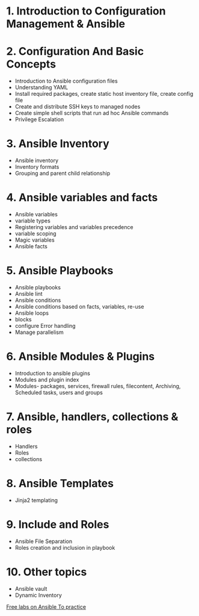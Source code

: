 # 1. Introduction to Configuration Management & Ansible

# 2. Configuration And Basic Concepts
- Introduction to Ansible configuration files
- Understanding YAML
- Install required packages, create static host inventory file, create config file
- Create and distribute SSH keys to managed nodes
- Create simple shell scripts that run ad hoc Ansible commands
- Privilege Escalation

# 3. Ansible Inventory
- Ansible inventory
- Inventory formats
- Grouping and parent child relationship

# 4. Ansible variables and facts
- Ansible variables
- variable types
- Registering variables and variables precedence
- variable scoping
- Magic variables
- Ansible facts

# 5. Ansible Playbooks
- Ansible playbooks
- Ansible lint
- Ansible conditions 
- Ansible conditions based on facts, variables, re-use
- Ansible loops
- blocks
- configure Error handling 
- Manage parallelism

# 6. Ansible Modules & Plugins
- Introduction to ansible plugins
- Modules and plugin index
- Modules- packages, services, firewall rules, filecontent, Archiving, Scheduled tasks, users and groups

# 7. Ansible, handlers, collections & roles
- Handlers
- Roles
- collections

# 8. Ansible Templates
- Jinja2 templating

# 9. Include and Roles
- Ansible File Separation
- Roles creation and inclusion in playbook

# 10. Other topics
- Ansible vault
- Dynamic Inventory

[Free labs on Ansible To practice](https://kodekloud.com/pages/free-labs/ansible)
